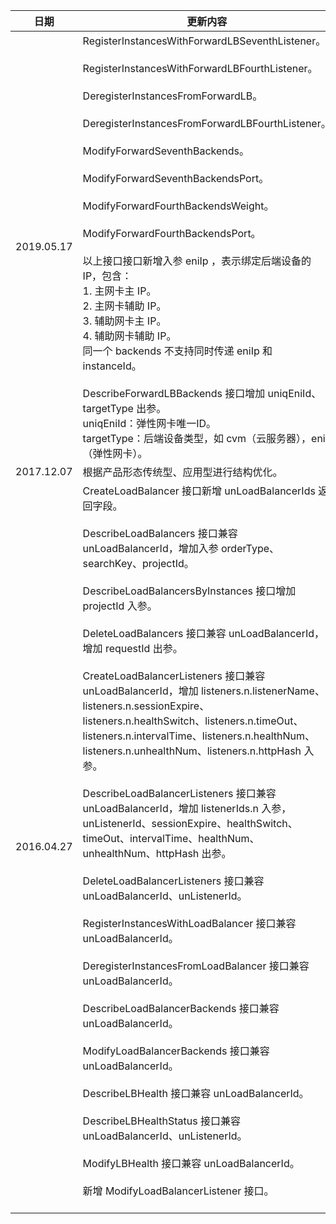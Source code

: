 
| 日期 | 更新内容 |
|---------|---------|
| 2019.05.17 | RegisterInstancesWithForwardLBSeventhListener。<br><br>RegisterInstancesWithForwardLBFourthListener。<br><br>DeregisterInstancesFromForwardLB。<br><br>DeregisterInstancesFromForwardLBFourthListener。<br><br>ModifyForwardSeventhBackends。<br><br>ModifyForwardSeventhBackendsPort。<br><br>ModifyForwardFourthBackendsWeight。<br><br>ModifyForwardFourthBackendsPort。<br><br> 以上接口接口新增入参 eniIp ，表示绑定后端设备的 IP，包含：<br>1. 主网卡主 IP。<br>2. 主网卡辅助 IP。<br>3. 辅助网卡主 IP。<br>4. 辅助网卡辅助 IP。<br>同一个 backends 不支持同时传递 eniIp 和 instanceId。<br><br>DescribeForwardLBBackends 接口增加 uniqEniId、targetType 出参。<br>uniqEniId：弹性网卡唯一ID。<br>targetType：后端设备类型，如 cvm（云服务器），eni（弹性网卡）。|
| 2017.12.07 |根据产品形态传统型、应用型进行结构优化。|
| 2016.04.27 | CreateLoadBalancer 接口新增 unLoadBalancerIds 返回字段。<br><br>DescribeLoadBalancers 接口兼容 unLoadBalancerId，增加入参 orderType、searchKey、projectId。<br><br>DescribeLoadBalancersByInstances 接口增加 projectId 入参。<br><br>DeleteLoadBalancers 接口兼容 unLoadBalancerId，增加 requestId 出参。<br><br>CreateLoadBalancerListeners 接口兼容 unLoadBalancerId，增加 listeners.n.listenerName、listeners.n.sessionExpire、listeners.n.healthSwitch、listeners.n.timeOut、listeners.n.intervalTime、listeners.n.healthNum、listeners.n.unhealthNum、listeners.n.httpHash 入参。<br><br>DescribeLoadBalancerListeners 接口兼容 unLoadBalancerId，增加 listenerIds.n 入参，unListenerId、sessionExpire、healthSwitch、timeOut、intervalTime、healthNum、unhealthNum、httpHash 出参。<br><br>DeleteLoadBalancerListeners 接口兼容 unLoadBalancerId、unListenerId。<br><br>RegisterInstancesWithLoadBalancer 接口兼容 unLoadBalancerId。<br><br>DeregisterInstancesFromLoadBalancer 接口兼容 unLoadBalancerId。<br><br>DescribeLoadBalancerBackends 接口兼容 unLoadBalancerId。<br><br>ModifyLoadBalancerBackends 接口兼容 unLoadBalancerId。<br><br>DescribeLBHealth 接口兼容 unLoadBalancerId。<br><br>DescribeLBHealthStatus 接口兼容 unLoadBalancerId、unListenerId。<br><br>ModifyLBHealth 接口兼容 unLoadBalancerId。<br><br>新增 ModifyLoadBalancerListener 接口。<br><br>|
 
